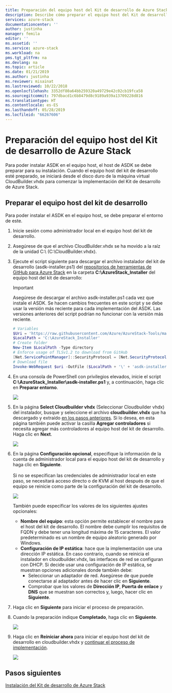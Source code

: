 ```yaml
---
title: Preparación del equipo host del Kit de desarrollo de Azure Stack (ASDK) | Microsoft Docs
description: Describe cómo preparar el equipo host del Kit de desarrollo de Azure Stack (ASDK) para la instalación de ASDK.
services: azure-stack
documentationcenter: ''
author: justinha
manager: femila
editor: ''
ms.assetid: ''
ms.service: azure-stack
ms.workload: na
pms.tgt_pltfrm: na
ms.devlang: na
ms.topic: article
ms.date: 01/21/2019
ms.author: justinha
ms.reviewer: misainat
ms.lastreviewed: 10/22/2018
ms.openlocfilehash: 3352df80a64bb259320a49729e42c02cb19fca58
ms.sourcegitcommit: 797dbacd1c6b8479d8c9189a939a13709228d816
ms.translationtype: HT
ms.contentlocale: es-ES
ms.lasthandoff: 05/28/2019
ms.locfileid: "66267606"
---
```

# <a name="prepare-the-asdk-host-computer"></a>Preparación del equipo host del Kit de desarrollo de Azure Stack
Para poder instalar ASDK en el equipo host, el host de ASDK se debe preparar para su instalación. Cuando el equipo host del kit de desarrollo esté preparado, se iniciará desde el disco duro de la máquina virtual CloudBuilder.vhdx para comenzar la implementación del Kit de desarrollo de Azure Stack.

## <a name="prepare-the-development-kit-host-computer"></a>Preparar el equipo host del kit de desarrollo
Para poder instalar el ASDK en el equipo host, se debe preparar el entorno de este.
1. Inicie sesión como administrador local en el equipo host del kit de desarrollo.
2. Asegúrese de que el archivo CloudBuilder.vhdx se ha movido a la raíz de la unidad C:\ (C:\CloudBuilder.vhdx).
3. Ejecute el script siguiente para descargar el archivo instalador del kit de desarrollo (asdk-installer.ps1) del [repositorios de herramientas de GitHub para Azure Stack](https://github.com/Azure/AzureStack-Tools) en la carpeta **C:\AzureStack_Installer** del equipo host del kit de desarrollo:

   > [!IMPORTANT]
   > Asegúrese de descargar el archivo asdk-installer.ps1 cada vez que instale el ASDK. Se hacen cambios frecuentes en este script y se debe usar la versión más reciente para cada implementación del ASDK. Las versiones anteriores del script podrían no funcionar con la versión más reciente.

   ```powershell
   # Variables
   $Uri = 'https://raw.githubusercontent.com/Azure/AzureStack-Tools/master/Deployment/asdk-installer.ps1'
   $LocalPath = 'C:\AzureStack_Installer'
   # Create folder
   New-Item $LocalPath -Type directory
   # Enforce usage of TLSv1.2 to download from GitHub
   [Net.ServicePointManager]::SecurityProtocol = [Net.SecurityProtocolType]::Tls12
   # Download file
   Invoke-WebRequest $uri -OutFile ($LocalPath + '\' + 'asdk-installer.ps1')
   ```

4. En una consola de PowerShell con privilegios elevados, inicie el script **C:\AzureStack_Installer\asdk-installer.ps1** y, a continuación, haga clic en **Preparar entorno**.

    ![](media/asdk-prepare-host/1.PNG) 

5. En la página **Select Cloudbuilder vhdx** (Seleccionar Cloudbuilder vhdx) del instalador, busque y seleccione el archivo **cloudbuilder.vhdx** que ha descargado y extraído [en los pasos anteriores](asdk-download.md). Si lo desea, en esta página también puede activar la casilla **Agregar controladores** si necesita agregar más controladores al equipo host del kit de desarrollo. Haga clic en **Next**.  

    ![](media/asdk-prepare-host/2.PNG)

6. En la página **Configuración opcional**, especifique la información de la cuenta de administrador local para el equipo host del kit de desarrollo y haga clic en **Siguiente**.<br><br>Si no se especifican las credenciales de administrador local en este paso, se necesitará acceso directo o de KVM al host después de que el equipo se reinicie como parte de la configuración del kit de desarrollo.

   ![](media/asdk-prepare-host/3.PNG)

    También puede especificar los valores de los siguientes ajustes opcionales:
    - **Nombre del equipo**: esta opción permite establecer el nombre para el host del kit de desarrollo. El nombre debe cumplir los requisitos de FQDN y debe tener una longitud máxima de 15 caracteres. El valor predeterminado es un nombre de equipo aleatorio generado por Windows.
    - **Configuración de IP estática**: hace que la implementación use una dirección IP estática. En caso contrario, cuando se reinicia el instalador en cloudbuilder.vhdx, las interfaces de red se configuran con DHCP. Si decide usar una configuración de IP estática, se muestran opciones adicionales donde también debe:
      - Seleccionar un adaptador de red. Asegúrese de que puede conectarse al adaptador antes de hacer clic en **Siguiente**.
      - Comprobar que los valores de **Dirección IP**, **Puerta de enlace** y **DNS** que se muestran son correctos y, luego, hacer clic en **Siguiente**.
13. Haga clic en **Siguiente** para iniciar el proceso de preparación.
14. Cuando la preparación indique **Completado**, haga clic en **Siguiente**.

    ![](media/asdk-prepare-host/4.PNG)

15. Haga clic en **Reiniciar ahora** para iniciar el equipo host del kit de desarrollo en cloudbuilder.vhdx y [continuar el proceso de implementación](asdk-install.md).

    ![](media/asdk-prepare-host/5.PNG)


## <a name="next-steps"></a>Pasos siguientes
[Instalación del Kit de desarrollo de Azure Stack](asdk-install.md)
